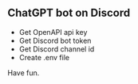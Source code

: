 ## ChatGPT bot on Discord

- Get OpenAPI api key
- Get Discord bot token
- Get Discord channel id
- Create .env file

Have fun.